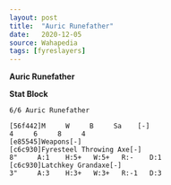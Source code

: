 ```yaml
---
layout: post
title:  "Auric Runefather"
date:   2020-12-05
source: Wahapedia
tags: [fyreslayers]
---
```


**Auric Runefather**

**Stat Block**
```
6/6 Auric Runefather
```

```
[56f442]M     W     B     Sa    [-]
4     6     8     4     
[e85545]Weapons[-]
[c6c930]Fyresteel Throwing Axe[-]
8"     A:1    H:5+   W:5+   R:-    D:1   
[c6c930]Latchkey Grandaxe[-]
3"     A:3    H:3+   W:3+   R:-1   D:3   
```


